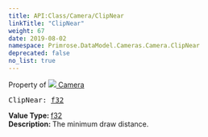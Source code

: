 ```yaml
---
title: API:Class/Camera/ClipNear
linkTitle: "ClipNear"
weight: 67
date: 2019-08-02
namespace: Primrose.DataModel.Cameras.Camera.ClipNear
deprecated: false
no_list: true
---
```

Property of <a href="/docs/api-reference/Class/Camera"><img src="/icons/silk/camera.png"/>&nbsp;Camera</a>
<pre class="method-declaration">
ClipNear: <a class="type" href="/docs/api-reference/System/Primitives#single">f32</a></pre>
<b>Value Type: </b>
<a class="type" href="/docs/api-reference/System/Primitives#single">f32</a>
<br/>
<b>Description: </b>
The minimum draw distance.

